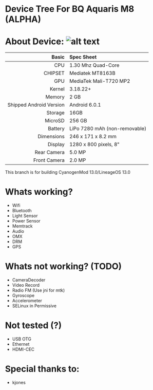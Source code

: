 Device Tree For BQ Aquaris M8 (ALPHA)
=================================================
About Device:
![alt text](http://i1.wp.com/www.blogtecnologia.es/wp-content/uploads/2017/02/bq.jpg)
=====================================
Basic   | Spec Sheet
-------:|:-------------------------
CPU     | 1.30 Mhz Quad-Core 
CHIPSET | Mediatek MT8163B
GPU     | MediaTek Mali-T720 MP2
Kernel  | 3.18.22+
Memory  | 2 GB
Shipped Android Version | Android 6.0.1
Storage | 16GB
MicroSD | 256 GB
Battery | LiPo 7280 mAh (non-removable)
Dimensions | 246 x 171 x 8.2 mm
Display | 1280 x 800 pixels, 8"
Rear Camera  | 5.0 MP
Front Camera | 2.0 MP

This branch is for building CyanogenMod 13.0/LineageOS 13.0

Whats working?
=================================================
* Wifi
* Bluetooth
* Light Sensor
* Power Sensor
* Memtrack
* Audio
* OMX
* DRM
* GPS

Whats not working? (TODO)
=================================================
* CameraDecoder
* Video Record
* Radio FM (Use jni for mtk)
* Gyroscope
* Accelerometer
* SELinux in Permissive

Not tested (?)
=================================================
* USB OTG
* Ethernet
* HDMI-CEC

Special thanks to:
=================================================
* kjones
